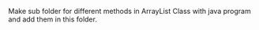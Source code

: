 Make sub folder for different methods in ArrayList Class with java program and add them in this folder.